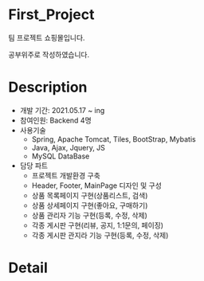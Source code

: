 # First_Project
팀 프로젝트 쇼핑몰입니다.

공부위주로 작성하였습니다.


# Description
+ 개발 기간: 2021.05.17 ~ ing
+ 참여인원: Backend 4명
+ 사용기술
  + Spring, Apache Tomcat, Tiles, BootStrap, Mybatis
  + Java, Ajax, Jquery, JS
  + MySQL DataBase
+ 담당 파트
  + 프로젝트 개발환경 구축
  + Header, Footer, MainPage 디자인 및 구성
  + 상품 목록페이지 구현(상품리스트, 검색)
  + 상품 상세페이지 구현(좋아요, 구매하기)
  + 상품 관리자 기능 구현(등록, 수정, 삭제)
  + 각종 게시판 구현(리뷰, 공지, 1:1문의, 페이징)
  + 각종 게시판 관지라 기능 구현(등록, 수정, 삭제)

# Detail
